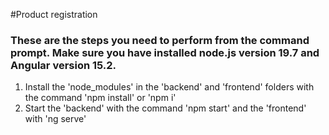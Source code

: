 #Product registration

### These are the steps you need to perform from the command prompt. Make sure you have installed node.js version 19.7 and Angular version 15.2.


1. Install the 'node_modules' in the 'backend' and 'frontend' folders with the command 'npm install' or 'npm i'
2. Start the 'backend' with the command 'npm start' and the 'frontend' with 'ng serve'
